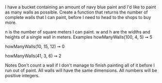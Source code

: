 I have a bucket containing an amount of navy blue paint and I'd like to paint as many walls as possible. Create a function that returns the number of complete walls that I can paint, before I need to head to the shops to buy more.

n is the number of square meters I can paint.
w and h are the widths and heights of a single wall in meters.
Examples
howManyWalls(100, 4, 5) ➞ 5

howManyWalls(10, 15, 12) ➞ 0

howManyWalls(41, 3, 6) ➞ 2

Notes
Don't count a wall if I don't manage to finish painting all of it before I run out of paint.
All walls will have the same dimensions.
All numbers will be positive integers.
